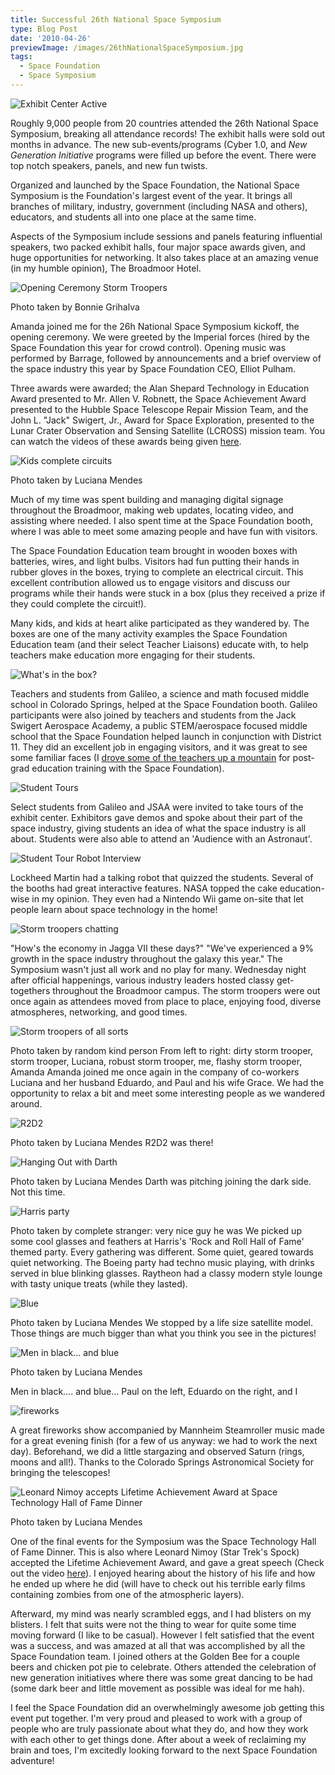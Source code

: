 ```yaml
---
title: Successful 26th National Space Symposium
type: Blog Post
date: '2010-04-26'
previewImage: /images/26thNationalSpaceSymposium.jpg
tags:
  - Space Foundation
  - Space Symposium
---
```

![Exhibit Center Active](/images/exhibitcenter.jpg)

Roughly 9,000 people from 20 countries attended the 26th National Space Symposium, breaking all attendance records! The exhibit halls were sold out months in advance. The new sub-events/programs (Cyber 1.0, and _New Generation Initiative_ programs were filled up before the event. There were top notch speakers, panels, and new fun twists.

Organized and launched by the Space Foundation, the National Space Symposium is the Foundation's largest event of the year. It brings all branches of military, industry, government (including NASA and others), educators, and students all into one place at the same time.

Aspects of the Symposium include sessions and panels featuring influential speakers, two packed exhibit halls, four major space awards given, and huge opportunities for networking. It also takes place at an amazing venue (in my humble opinion), The Broadmoor Hotel.

![Opening Ceremony Storm Troopers](/images/nss.jpg)

Photo taken by Bonnie Grihalva

Amanda joined me for the 26h National Space Symposium kickoff, the opening ceremony. We were greeted by the Imperial forces (hired by the Space Foundation this year for crowd control). Opening music was performed by Barrage, followed by announcements and a brief overview of the space industry this year by Space Foundation CEO, Elliot Pulham.

Three awards were awarded; the Alan Shepard Technology in Education Award presented to Mr. Allen V. Robnett, the Space Achievement Award presented to the Hubble Space Telescope Repair Mission Team, and the John L. "Jack" Swigert, Jr., Award for Space Exploration, presented to the Lunar Crater Observation and Sensing Satellite (LCROSS) mission team. You can watch the videos of these awards being given [here](https://2010.nationalspacesymposium.org/media/symposium-videos).

![Kids complete circuits](/images/spacefoundationboothkids.jpg)

Photo taken by Luciana Mendes

Much of my time was spent building and managing digital signage throughout the Broadmoor, making web updates, locating video, and assisting where needed. I also spent time at the Space Foundation booth, where I was able to meet some amazing people and have fun with visitors.

The Space Foundation Education team brought in wooden boxes with batteries, wires, and light bulbs. Visitors had fun putting their hands in rubber gloves in the boxes, trying to complete an electrical circuit. This excellent contribution allowed us to engage visitors and discuss our programs while their hands were stuck in a box (plus they received a prize if they could complete the circuit!).

Many kids, and kids at heart alike participated as they wandered by. The boxes are one of the many activity examples the Space Foundation Education team (and their select Teacher Liaisons) educate with, to help teachers make education more engaging for their students.

![What's in the box?](/images/whatsinthebox.jpg)

Teachers and students from Galileo, a science and math focused middle school in Colorado Springs, helped at the Space Foundation booth. Galileo participants were also joined by teachers and students from the Jack Swigert Aerospace Academy, a public STEM/aerospace focused middle school that the Space Foundation helped launch in conjunction with District 11. They did an excellent job in engaging visitors, and it was great to see some familiar faces (I [drove some of the teachers up a mountain](https://www.christopherstevens.cc/blog/2009/08/15/space-foundation-education-trip-to-pikes-peak/) for post-grad education training with the Space Foundation).

![Student Tours](/images/studentsroundscreen.jpg)

Select students from Galileo and JSAA were invited to take tours of the exhibit center. Exhibitors gave demos and spoke about their part of the space industry, giving students an idea of what the space industry is all about. Students were also able to attend an 'Audience with an Astronaut'.

![Student Tour Robot Interview](/images/studenttoursrobot.jpg)

Lockheed Martin had a talking robot that quizzed the students. Several of the booths had great interactive features. NASA topped the cake education-wise in my opinion. They even had a Nintendo Wii game on-site that let people learn about space technology in the home!

![Storm troopers chatting](/images/stormtrooperschatting.jpg)

"How's the economy in Jagga VII these days?" "We've experienced a 9% growth in the space industry throughout the galaxy this year." The Symposium wasn't just all work and no play for many. Wednesday night after official happenings, various industry leaders hosted classy get-togethers throughout the Broadmoor campus. The storm troopers were out once again as attendees moved from place to place, enjoying food, diverse atmospheres, networking, and good times.

![Storm troopers of all sorts](/images/stormtroopers.jpg)

Photo taken by random kind person From left to right: dirty storm trooper, storm trooper, Luciana, robust storm trooper, me, flashy storm trooper, Amanda Amanda joined me once again in the company of co-workers Luciana and her husband Eduardo, and Paul and his wife Grace. We had the opportunity to relax a bit and meet some interesting people as we wandered around.

![R2D2](/images/r2d2.jpg)

Photo taken by Luciana Mendes R2D2 was there!

![Hanging Out with Darth](/images/darthandfriends.jpg)

Photo taken by Luciana Mendes Darth was pitching joining the dark side. Not this time.

![Harris party](/images/harrisparty.jpg)

Photo taken by complete stranger: very nice guy he was We picked up some cool glasses and feathers at Harris's 'Rock and Roll Hall of Fame' themed party. Every gathering was different. Some quiet, geared towards quiet networking. The Boeing party had techno music playing, with drinks served in blue blinking glasses. Raytheon had a classy modern style lounge with tasty unique treats (while they lasted).

![Blue](/images/satamandachris.jpg)

Photo taken by Luciana Mendes We stopped by a life size satellite model. Those things are much bigger than what you think you see in the pictures!

![Men in black... and blue](/images/guysatsat.jpg)

Photo taken by Luciana Mendes

Men in black.... and blue... Paul on the left, Eduardo on the right, and I

![fireworks](/images/fireworks.jpg)

A great fireworks show accompanied by Mannheim Steamroller music made for a great evening finish (for a few of us anyway: we had to work the next day). Beforehand, we did a little stargazing and observed Saturn (rings, moons and all!). Thanks to the Colorado Springs Astronomical Society for bringing the telescopes!

![Leonard Nimoy accepts Lifetime Achievement Award at Space Technology Hall of Fame Dinner](/images/lenardnimoyspacetechhallfame.jpg)

Photo taken by Luciana Mendes

One of the final events for the Symposium was the Space Technology Hall of Fame Dinner. This is also where Leonard Nimoy (Star Trek's Spock) accepted the Lifetime Achievement Award, and gave a great speech (Check out the video [here](https://2010.nationalspacesymposium.org/media/symposium-videos)). I enjoyed hearing about the history of his life and how he ended up where he did (will have to check out his terrible early films containing zombies from one of the atmospheric layers).

Afterward, my mind was nearly scrambled eggs, and I had blisters on my blisters. I felt that suits were not the thing to wear for quite some time moving forward (I like to be casual). However I felt satisfied that the event was a success, and was amazed at all that was accomplished by all the Space Foundation team. I joined others at the Golden Bee for a couple beers and chicken pot pie to celebrate. Others attended the celebration of new generation initiatives where there was some great dancing to be had (some dark beer and little movement as possible was ideal for me hah).

I feel the Space Foundation did an overwhelmingly awesome job getting this event put together. I'm very proud and pleased to work with a group of people who are truly passionate about what they do, and how they work with each other to get things done. After about a week of reclaiming my brain and toes, I'm excitedly looking forward to the next Space Foundation adventure!
